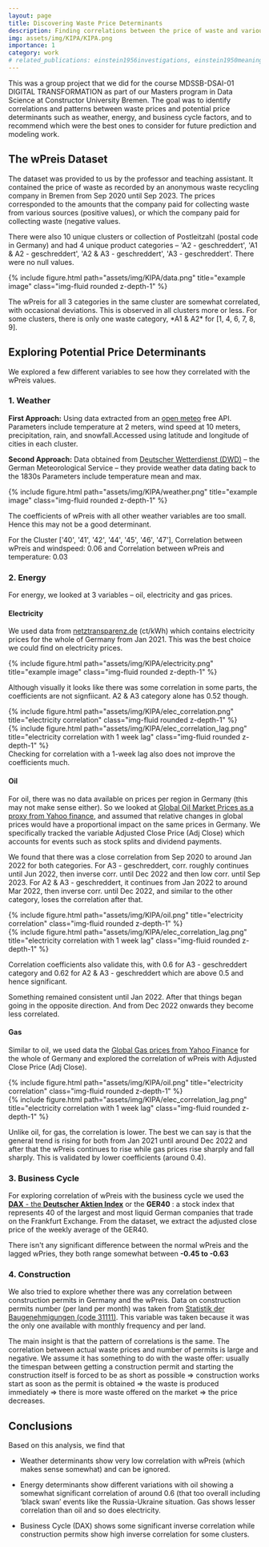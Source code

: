 ```yaml
---
layout: page
title: Discovering Waste Price Determinants 
description: Finding correlations between the price of waste and various potential price determinants.
img: assets/img/KIPA/KIPA.png
importance: 1
category: work
# related_publications: einstein1956investigations, einstein1950meaning
---
```


This was a group project that we did for the course MDSSB-DSAI-01 DIGITAL TRANSFORMATION as part of our Masters program in Data Science at Constructor University Bremen. The goal was to identify correlations and patterns between waste prices and potential price determinants such as weather, energy, and business cycle factors, and to recommend which were the best ones to consider for future prediction and modeling work.

## The wPreis Dataset

The dataset was provided to us by the professor and teaching assistant. It contained the price of waste as recorded by an anonymous waste recycling company in Bremen from Sep 2020 until Sep 2023. The prices corresponded to the amounts that the company paid for collecting waste from various sources (positive values), or which the company paid for collecting waste (negative values.

There were also 10 unique clusters or collection of Postleitzahl (postal code in Germany) and had 4 unique product categories – 'A2 - geschreddert', 'A1 & A2 - geschreddert', 'A2 & A3 - geschreddert', 'A3 - geschreddert'. There were no null values.

<div class="row">
    <div class="col-sm mt-3 mt-md-0">
        {% include figure.html path="assets/img/KIPA/data.png" title="example image" class="img-fluid rounded z-depth-1" %}
    </div>
</div>

The wPreis for all 3 categories in the same cluster are somewhat correlated, with occasional deviations. This is observed in all clusters more or less. For some clusters, there is only one waste category, \*A1 & A2\* for \[1, 4, 6, 7, 8, 9\].

## **Exploring Potential Price Determinants**

We explored a few different variables to see how they correlated with the wPreis values.

### 1. Weather

**First Approach:** Using data extracted from an [open meteo](https://open-meteo.com/) free API. Parameters include temperature at 2 meters, wind speed at 10 meters, precipitation, rain, and snowfall.Accessed using latitude and longitude of cities in each cluster.

**Second Approach:** Data obtained from [Deutscher Wetterdienst (DWD)](https://www.dwd.de/DE/Home/home_node.html) – the German Meteorological Service – they provide weather data dating back to the 1830s Parameters include temperature mean and max.

<div class="row">
    <div class="col-sm mt-3 mt-md-0">
        {% include figure.html path="assets/img/KIPA/weather.png" title="example image" class="img-fluid rounded z-depth-1" %}
    </div>
</div>

The coefficients of wPreis with all other weather variables are too small. Hence this may not be a good determinant.

For the Cluster \['40', '41', '42', '44', '45', '46', '47'\], Correlation between wPreis and windspeed: 0.06 and Correlation between wPreis and temperature: 0.03

### 2. Energy

For energy, we looked at 3 variables – oil, electricity and gas prices.

#### Electricity

We used data from [netztransparenz.de](https://www.netztransparenz.de/EEG/Marktpraemie/Spotmarktpreis) (ct/kWh) which contains electricity prices for the whole of Germany from Jan 2021. This was the best choice we could find on electricity prices.

<div class="row">
    <div class="col-sm mt-3 mt-md-0">
        {% include figure.html path="assets/img/KIPA/electricity.png" title="example image" class="img-fluid rounded z-depth-1" %}
    </div>
</div>

Although visually it looks like there was some correlation in some parts, the coefficients are not signfiicant. A2 & A3 category alone has 0.52 though.

<div class="row">
    <div class="col-sm mt-3 mt-md-0">
        {% include figure.html path="assets/img/KIPA/elec_correlation.png" title="electricity correlation" class="img-fluid rounded z-depth-1" %}
    </div>
    <div class="col-sm mt-3 mt-md-0">
        {% include figure.html path="assets/img/KIPA/elec_correlation_lag.png" title="electricity correlation with 1 week lag" class="img-fluid rounded z-depth-1" %}
    </div>
</div>
<div class="caption">
    Checking for correlation with a 1-week lag also does not improve the coefficients much.
</div>


#### Oil

For oil, there was no data available on prices per region in Germany (this may not make sense either). So we looked at [Global Oil Market Prices as a proxy from Yahoo finance](https://finance.yahoo.com/quote/CL%3DF/history?period1=1599436800&period2=1694649600&interval=1wk&filter=history&frequency=1wk&includeAdjustedClose=true), and assumed that relative changes in global prices would have a proportional impact on the same prices in Germany. We specifically tracked the variable Adjusted Close Price (Adj Close) which accounts for events such as stock splits and dividend payments.

We found that there was a close correlation from Sep 2020 to around Jan 2022 for both categories. For A3 - geschreddert, corr. roughly continues until Jun 2022, then inverse corr. until Dec 2022 and then low corr. until Sep 2023. For A2 & A3 - geschreddert, it continues from Jan 2022 to around Mar 2022, then inverse corr. until Dec 2022, and similar to the other category, loses the correlation after that.

<div class="row">
    <div class="col-sm mt-3 mt-md-0">
        {% include figure.html path="assets/img/KIPA/oil.png" title="electricity correlation" class="img-fluid rounded z-depth-1" %}
    </div>
    <div class="col-sm mt-3 mt-md-0">
        {% include figure.html path="assets/img/KIPA/elec_correlation_lag.png" title="electricity correlation with 1 week lag" class="img-fluid rounded z-depth-1" %}
    </div>
</div>

Correlation coefficients also validate this, with 0.6 for A3 - geschreddert category and 0.62 for A2 & A3 - geschreddert which are above 0.5 and hence significant.

Something remained consistent until Jan 2022. After that things began going in the opposite direction. And from Dec 2022 onwards they become less correlated.

#### Gas

Similar to oil, we used data the [Global Gas prices from Yahoo Finance](https://finance.yahoo.com/quote/NG%3DF/history?p=NG%3DF) for the whole of Germany and explored the correlation of wPreis with Adjusted Close Price (Adj Close).

<div class="row">
    <div class="col-sm mt-3 mt-md-0">
        {% include figure.html path="assets/img/KIPA/oil.png" title="electricity correlation" class="img-fluid rounded z-depth-1" %}
    </div>
    <div class="col-sm mt-3 mt-md-0">
        {% include figure.html path="assets/img/KIPA/elec_correlation_lag.png" title="electricity correlation with 1 week lag" class="img-fluid rounded z-depth-1" %}
    </div>
</div>

Unlike oil, for gas, the correlation is lower. The best we can say is that the general trend is rising for both from Jan 2021 until around Dec 2022 and after that the wPreis continues to rise while gas prices rise sharply and fall sharply. This is validated by lower coefficients (around 0.4).

### 3. Business Cycle

For exploring correlation of wPreis with the business cycle we used the [**DAX** - the **Deutscher Aktien Index**](https://finance.yahoo.com/quote/DAX/history?period1=1599955200&period2=1694563200&interval=1d&filter=history&frequency=1d&includeAdjustedClose=true&guccounter=1&guce_referrer=aHR0cHM6Ly93d3cuZ29vZ2xlLmNvbS8&guce_referrer_sig=AQAAALsVKvxUJU7SSHyDzboI1z8iQ-95y7S1toJIg2VLrZbrf37W4faU3xh85tMCeYeiNYfRBnbCjvToNimKt0kiy7mOCnb35Hq6HH9lGpYzfe5sgc8ApkLXnaSE2sDCdicidvgkiGkwhak_cly_pc1KzGCnm-XtgAPsc8XwTIPFq7Ew) or the **GER40** : a stock index that represents 40 of the largest and most liquid German companies that trade on the Frankfurt Exchange. From the dataset, we extract the adjusted close price of the weekly average of the GER40.


There isn't any significant difference between the normal wPreis and the lagged wPries, they both range somewhat between **-0.45 to -0.63**

### 4. Construction

We also tried to explore whether there was any correlation between construction permits in Germany and the wPreis. Data on construction permits number (per land per month) was taken from [Statistik der Baugenehmigungen (code 31111)](https://www-genesis.destatis.de/). This variable was taken because it was the only one available with monthly frequency and per land.

The main insight is that the pattern of correlations is the same. The correlation between actual waste prices and number of permits is large and negative. We assume it has something to do with the waste offer: usually the timespan between getting a construction permit and starting the construction itself is forced to be as short as possible =\> construction works start as soon as the permit is obtained =\> the waste is produced immediately =\> there is more waste offered on the market =\> the price decreases.

## **Conclusions**

Based on this analysis, we find that

-   Weather determinants show very low correlation with wPreis (which makes sense somewhat) and can be ignored.

-   Energy determinants show different variations with oil showing a somewhat significant correlation of around 0.6 (that too overall including ‘black swan’ events like the Russia-Ukraine situation. Gas shows lesser correlation than oil and so does electricity.

-   Business Cycle (DAX) shows some significant inverse correlation while construction permits show high inverse correlation for some clusters.